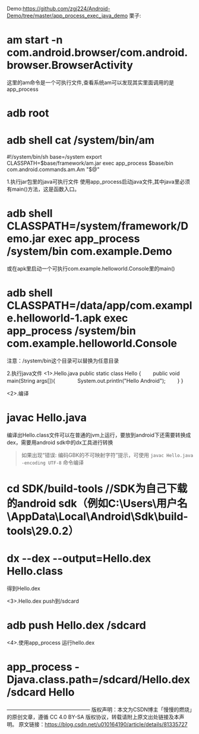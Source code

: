 Demo:https://github.com/zgj224/Android-Demo/tree/master/app_process_exec_java_demo
栗子:
# am start -n com.android.browser/com.android.browser.BrowserActivity
这里的am命令是一个可执行文件,查看系统am可以发现其实里面调用的是app_process
# adb root
# adb shell cat /system/bin/am
 
#!/system/bin/sh
base=/system
export CLASSPATH=$base/framework/am.jar
exec app_process $base/bin com.android.commands.am.Am "$@"
 
 
1.执行jar包里的java可执行文件
使用app_process启动java文件,其中java里必须有main()方法，这是函数入口。
# adb shell CLASSPATH=/system/framework/Demo.jar exec app_process /system/bin com.example.Demo
 
或在apk里启动一个可执行com.example.helloworld.Console里的main()
# adb shell CLASSPATH=/data/app/com.example.helloworld-1.apk exec app_process /system/bin com.example.helloworld.Console
注意：/system/bin这个目录可以替换为任意目录
 
2.执行java文件
<1>.Hello.java
public static class Hello {
　　public void main(String args[]){
　　　　System.out.println("Hello Android");
　　}
}
 
<2>.编译
# javac Hello.java
编译出Hello.class文件可以在普通的jvm上运行，要放到android下还需要转换成dex，需要用android sdk中的dx工具进行转换
> 如果出现“错误: 编码GBK的不可映射字符”提示，可使用 `javac Hello.java -encoding UTF-8` 命令编译

# cd SDK/build-tools //SDK为自己下载的android sdk（例如C:\Users\用户名\AppData\Local\Android\Sdk\build-tools\29.0.2）
# dx --dex --output=Hello.dex Hello.class
得到Hello.dex
 
<3>.Hello.dex push到/sdcard
# adb push Hello.dex /sdcard
 
<4>.使用app_process 运行hello.dex
# app_process -Djava.class.path=/sdcard/Hello.dex /sdcard Hello
————————————————
版权声明：本文为CSDN博主「慢慢的燃烧」的原创文章，遵循 CC 4.0 BY-SA 版权协议，转载请附上原文出处链接及本声明。
原文链接：https://blog.csdn.net/u010164190/article/details/81335727